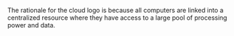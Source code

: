 The rationale for the cloud logo is because all computers are linked into a centralized resource where they have access to a large pool of processing power and data.
